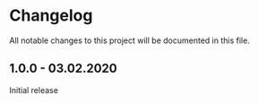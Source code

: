 # Changelog
All notable changes to this project will be documented in this file.

## 1.0.0 - 03.02.2020

Initial release
